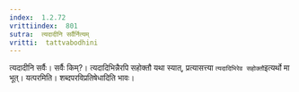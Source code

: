 ```yaml
---
index:  1.2.72
vrittiindex:  801
sutra:  त्यदादीनि सर्वैर्नित्यम्
vritti:  tattvabodhini 
---
```


त्यदादीनि सर्वैः। सर्वैः किम्?। त्यदादिभिन्नैरपि सहोक्तौ यथा स्यात्, प्रत्यासत्त्या `त्यदादिभिरेव सहोक्तौ`इत्यर्थो मा भूत्। यत्परमिति। शब्दपरविप्रतिषेधादिति भावः।

